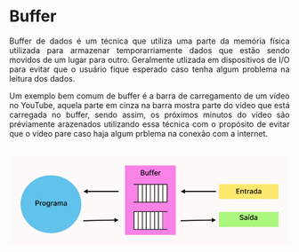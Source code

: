 <div align="justify"> 
  <h1>Buffer</h1>

Buffer de dados é um técnica que utiliza uma parte da memória física utilizada para armazenar temporarriamente dados que estão sendo movidos de um lugar para outro. Geralmente utlizada em dispositivos de I/O para evitar que o usuário fique esperado caso tenha algum problema na leitura dos dados.

Um exemplo bem comum de buffer é a barra de carregamento de um vídeo no YouTube, aquela parte em cinza na barra mostra parte do vídeo que está carregada no buffer, sendo assim, os próximos minutos do vídeo são préviamente arazenados utilizando essa técnica com o propósito de evitar que o vídeo pare caso haja algum prblema na conexão com a internet.

  <br>

  <div align="center">
    <img width="500" src="buffer.png">
  </div>

  <br>
  
#

